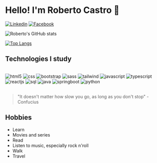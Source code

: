 # Hello! I'm Roberto Castro 🤘

[![Linkedin](https://img.shields.io/badge/LinkedIn-0077B5?style=for-the-badge&logo=linkedin&logoColor=white)](https://www.linkedin.com/in/robertocastro76/)
[![Facebook](https://img.shields.io/badge/Facebook-1877F2?style=for-the-badge&logo=facebook&logoColor=white)](https://www.facebook.com/roberto.castro.1976)

![Roberto's GitHub stats](https://github-readme-stats.vercel.app/api?username=betokast&show_icons=true&theme=cobalt)

[![Top Langs](https://github-readme-stats.vercel.app/api/top-langs/?username=betokast)](https://github.com/anuraghazra/github-readme-stats)

## Technologies I study
<div style="display: inline_block"><br/>
  <img src="https://img.shields.io/badge/HTML5-E34F26?style=for-the-badge&logo=html5&logoColor=white" alt="html5" />
  <img src="https://img.shields.io/badge/CSS3-1572B6?style=for-the-badge&logo=css3&logoColor=white" alt="css" />
  <img src="https://img.shields.io/badge/Bootstrap-563D7C?style=for-the-badge&logo=bootstrap&logoColor=white" alt="bootstrap" />
  <img src="https://img.shields.io/badge/Sass-CC6699?style=for-the-badge&logo=sass&logoColor=white" alt="sass" />
  <img src="https://img.shields.io/badge/Tailwind_CSS-38B2AC?style=for-the-badge&logo=tailwind-css&logoColor=white" alt="tailwind" />
  <img src="https://img.shields.io/badge/JavaScript-F7DF1E?style=for-the-badge&logo=javascript&logoColor=black" alt="javascript" />
  <img src="https://img.shields.io/badge/HTML-239120?style=for-the-badge&logo=html5&logoColor=white" alt="typescript" />
  <img src="https://img.shields.io/badge/React-20232A?style=for-the-badge&logo=react&logoColor=61DAFB" alt="reactjs" />
  <img src="https://img.shields.io/badge/MySQL-005C84?style=for-the-badge&logo=mysql&logoColor=white" alt="sql" />
  <img src="https://img.shields.io/badge/Java-ED8B00?style=for-the-badge&logo=openjdk&logoColor=white" alt="java" />
  <img src="https://img.shields.io/badge/Spring-6DB33F?style=for-the-badge&logo=spring&logoColor=white" alt="springboot" />
  <img src="https://img.shields.io/badge/Python-14354C?style=for-the-badge&logo=python&logoColor=white" alt="python" />
</div><br/>

> "It doesn't matter how slow you go, as long as you don't stop" - Confucius

## Hobbies
- Learn
- Movies and series
- Read
- Listen to music, especially rock n'roll
- Walk
- Travel

